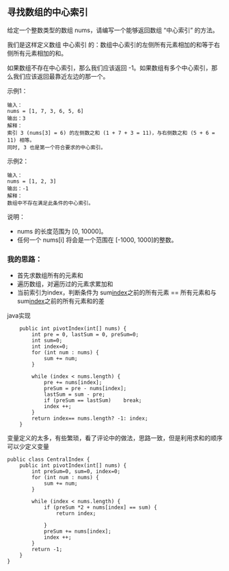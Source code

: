 ## 寻找数组的中心索引

给定一个整数类型的数组 nums，请编写一个能够返回数组 “中心索引” 的方法。

我们是这样定义数组 中心索引 的：数组中心索引的左侧所有元素相加的和等于右侧所有元素相加的和。

如果数组不存在中心索引，那么我们应该返回 -1。如果数组有多个中心索引，那么我们应该返回最靠近左边的那一个。

示例1：
```
输入：
nums = [1, 7, 3, 6, 5, 6]
输出：3
解释：
索引 3 (nums[3] = 6) 的左侧数之和 (1 + 7 + 3 = 11)，与右侧数之和 (5 + 6 = 11) 相等。
同时, 3 也是第一个符合要求的中心索引。
```
示例2：
```
输入：
nums = [1, 2, 3]
输出：-1
解释：
数组中不存在满足此条件的中心索引。
```
说明：
- nums 的长度范围为 [0, 10000]。
- 任何一个 nums[i] 将会是一个范围在 [-1000, 1000]的整数。

### 我的思路：  
- 首先求数组所有的元素和
- 遍历数组，对遍历过的元素求累加和
- 当前索引为index，判断条件为 sum[index](不包含)之前的所有元素 == 所有元素和与sum[index](包含)之前的所有元素和的差

java实现
```
    public int pivotIndex(int[] nums) {
        int pre = 0, lastSum = 0, preSum=0;
        int sum=0;
        int index=0;
        for (int num : nums) {
            sum += num;
        }

        while (index < nums.length) {
            pre += nums[index];
            preSum = pre - nums[index];
            lastSum = sum - pre;
            if (preSum == lastSum)    break;
            index ++;
        }
        return index== nums.length? -1: index;
    }
```
变量定义的太多，有些繁琐，看了评论中的做法，思路一致，但是利用求和的顺序可以少定义变量
```
public class CentralIndex {
    public int pivotIndex(int[] nums) {
        int preSum=0, sum=0, index=0;
        for (int num : nums) {
            sum += num;
        }

        while (index < nums.length) {
            if (preSum *2 + nums[index] == sum) {
                return index;

            }
            preSum += nums[index];
            index ++;
        }
        return -1;
    }
}    
```
